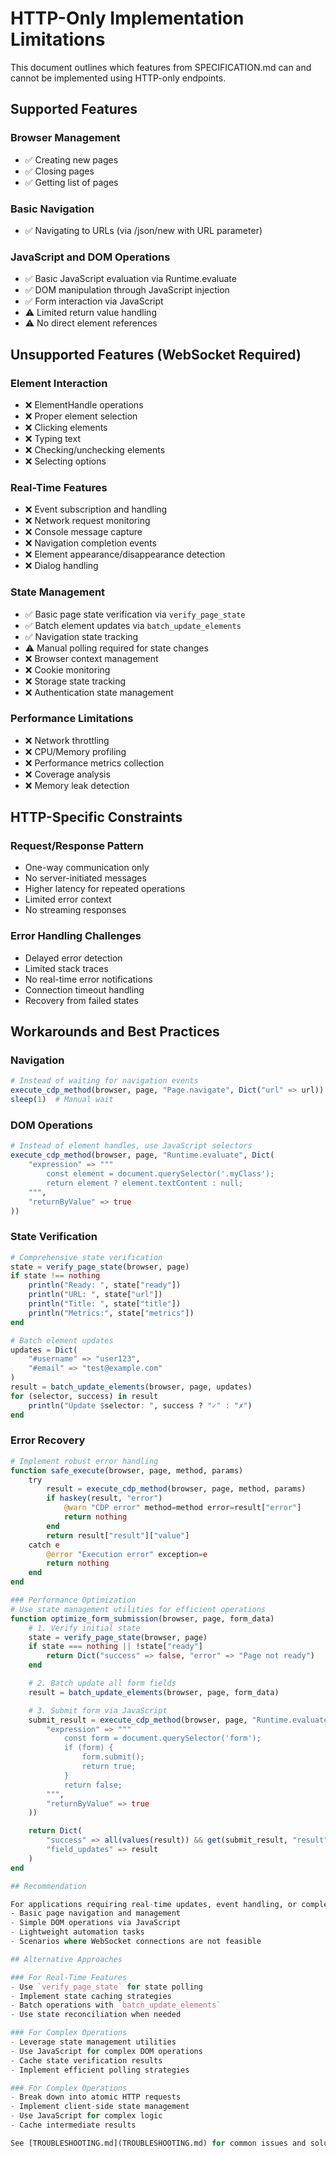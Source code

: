 # HTTP-Only Implementation Limitations

This document outlines which features from SPECIFICATION.md can and cannot be implemented using HTTP-only endpoints.

## Supported Features

### Browser Management
- ✅ Creating new pages
- ✅ Closing pages
- ✅ Getting list of pages

### Basic Navigation
- ✅ Navigating to URLs (via /json/new with URL parameter)

### JavaScript and DOM Operations
- ✅ Basic JavaScript evaluation via Runtime.evaluate
- ✅ DOM manipulation through JavaScript injection
- ✅ Form interaction via JavaScript
- ⚠️ Limited return value handling
- ⚠️ No direct element references

## Unsupported Features (WebSocket Required)

### Element Interaction
- ❌ ElementHandle operations
- ❌ Proper element selection
- ❌ Clicking elements
- ❌ Typing text
- ❌ Checking/unchecking elements
- ❌ Selecting options

### Real-Time Features
- ❌ Event subscription and handling
- ❌ Network request monitoring
- ❌ Console message capture
- ❌ Navigation completion events
- ❌ Element appearance/disappearance detection
- ❌ Dialog handling

### State Management
- ✅ Basic page state verification via `verify_page_state`
- ✅ Batch element updates via `batch_update_elements`
- ✅ Navigation state tracking
- ⚠️ Manual polling required for state changes
- ❌ Browser context management
- ❌ Cookie monitoring
- ❌ Storage state tracking
- ❌ Authentication state management

### Performance Limitations
- ❌ Network throttling
- ❌ CPU/Memory profiling
- ❌ Performance metrics collection
- ❌ Coverage analysis
- ❌ Memory leak detection

## HTTP-Specific Constraints

### Request/Response Pattern
- One-way communication only
- No server-initiated messages
- Higher latency for repeated operations
- Limited error context
- No streaming responses

### Error Handling Challenges
- Delayed error detection
- Limited stack traces
- No real-time error notifications
- Connection timeout handling
- Recovery from failed states

## Workarounds and Best Practices

### Navigation
```julia
# Instead of waiting for navigation events
execute_cdp_method(browser, page, "Page.navigate", Dict("url" => url))
sleep(1)  # Manual wait
```

### DOM Operations
```julia
# Instead of element handles, use JavaScript selectors
execute_cdp_method(browser, page, "Runtime.evaluate", Dict(
    "expression" => """
        const element = document.querySelector('.myClass');
        return element ? element.textContent : null;
    """,
    "returnByValue" => true
))
```

### State Verification
```julia
# Comprehensive state verification
state = verify_page_state(browser, page)
if state !== nothing
    println("Ready: ", state["ready"])
    println("URL: ", state["url"])
    println("Title: ", state["title"])
    println("Metrics:", state["metrics"])
end

# Batch element updates
updates = Dict(
    "#username" => "user123",
    "#email" => "test@example.com"
)
result = batch_update_elements(browser, page, updates)
for (selector, success) in result
    println("Update $selector: ", success ? "✓" : "✗")
end
```

### Error Recovery
```julia
# Implement robust error handling
function safe_execute(browser, page, method, params)
    try
        result = execute_cdp_method(browser, page, method, params)
        if haskey(result, "error")
            @warn "CDP error" method=method error=result["error"]
            return nothing
        end
        return result["result"]["value"]
    catch e
        @error "Execution error" exception=e
        return nothing
    end
end

### Performance Optimization
# Use state management utilities for efficient operations
function optimize_form_submission(browser, page, form_data)
    # 1. Verify initial state
    state = verify_page_state(browser, page)
    if state === nothing || !state["ready"]
        return Dict("success" => false, "error" => "Page not ready")
    end

    # 2. Batch update all form fields
    result = batch_update_elements(browser, page, form_data)

    # 3. Submit form via JavaScript
    submit_result = execute_cdp_method(browser, page, "Runtime.evaluate", Dict(
        "expression" => """
            const form = document.querySelector('form');
            if (form) {
                form.submit();
                return true;
            }
            return false;
        """,
        "returnByValue" => true
    ))

    return Dict(
        "success" => all(values(result)) && get(submit_result, "result", Dict())["value"],
        "field_updates" => result
    )
end

## Recommendation

For applications requiring real-time updates, event handling, or complex DOM interactions, consider using a full CDP client with WebSocket support. This HTTP-only implementation is best suited for:
- Basic page navigation and management
- Simple DOM operations via JavaScript
- Lightweight automation tasks
- Scenarios where WebSocket connections are not feasible

## Alternative Approaches

### For Real-Time Features
- Use `verify_page_state` for state polling
- Implement state caching strategies
- Batch operations with `batch_update_elements`
- Use state reconciliation when needed

### For Complex Operations
- Leverage state management utilities
- Use JavaScript for complex DOM operations
- Cache state verification results
- Implement efficient polling strategies

### For Complex Operations
- Break down into atomic HTTP requests
- Implement client-side state management
- Use JavaScript for complex logic
- Cache intermediate results

See [TROUBLESHOOTING.md](TROUBLESHOOTING.md) for common issues and solutions.
